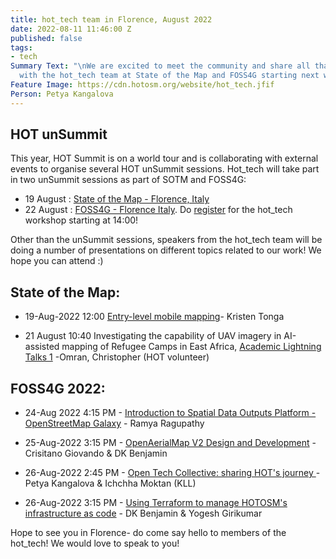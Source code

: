 ```yaml
---
title: hot_tech team in Florence, August 2022
date: 2022-08-11 11:46:00 Z
published: false
tags:
- tech
Summary Text: "\nWe are excited to meet the community and share all that’s happening
  with the hot_tech team at State of the Map and FOSS4G starting next week! "
Feature Image: https://cdn.hotosm.org/website/hot_tech.jfif
Person: Petya Kangalova
---
```


## HOT unSummit
This year, HOT Summit is on a world tour and is collaborating with external events to organise several HOT unSummit sessions. Hot_tech will take part in two unSummit sessions as part of SOTM and FOSS4G:
* 19 August : [State of the Map - Florence, Italy](https://2022.stateofthemap.org/sessions/LNYHQF/)
* 22 August : [FOSS4G - Florence Italy](https://2022.foss4g.org/hotosm_unsummit.php). Do [register](https://mobilizon.it/events/52312d34-8f4a-419e-9a6f-b691672d5896) for the hot_tech workshop starting at 14:00!

Other than the unSummit sessions, speakers from the hot_tech team will be doing a number of presentations on different topics related to our work! We hope you can attend :)

## State of the Map:
* 19-Aug-2022 12:00 [Entry-level mobile mapping](https://2022.stateofthemap.org/sessions/UWHAME/)- Kristen Tonga

* 21 August 10:40 Investigating the capability of UAV imagery in AI-assisted mapping of Refugee Camps in East Africa, [Academic Lightning Talks 1](https://2022.stateofthemap.org/sessions/academic_lightning_talks_1/) -Omran, Christopher (HOT volunteer)

## FOSS4G 2022:
* 24-Aug 2022  4:15 PM - [Introduction to Spatial Data Outputs Platform - OpenStreetMap Galaxy](https://talks.osgeo.org/foss4g-2022/talk/BNA8YX/) - Ramya Ragupathy

* 25-Aug-2022 3:15 PM - [OpenAerialMap V2 Design and Development](https://talks.osgeo.org/foss4g-2022/talk/PFADT9/) - Crisitano Giovando & DK Benjamin

* 26-Aug-2022 2:45 PM - [Open Tech Collective: sharing HOT's journey ](https://talks.osgeo.org/foss4g-2022/talk/HS3RL9/)- Petya Kangalova & Ichchha Moktan (KLL)

* 26-Aug-2022 3:15 PM - [Using Terraform to manage HOTOSM's infrastructure as code](https://talks.osgeo.org/foss4g-2022/talk/NMQQT9/) - DK Benjamin & Yogesh Girikumar

Hope to see you in Florence- do come say hello to members of the hot_tech! We would love to speak to you!
